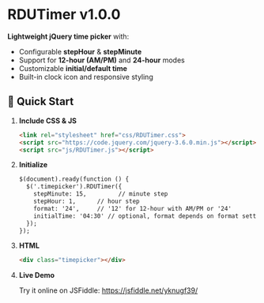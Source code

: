 # RDUTimer v1.0.0

**Lightweight jQuery time picker** with:

- Configurable **stepHour** & **stepMinute**  
- Support for **12-hour (AM/PM)** and **24-hour** modes  
- Customizable **initial/default time**  
- Built-in clock icon and responsive styling  

## 🚀 Quick Start

1. **Include CSS & JS**  
   ```html
   <link rel="stylesheet" href="css/RDUTimer.css">
   <script src="https://code.jquery.com/jquery-3.6.0.min.js"></script>
   <script src="js/RDUTimer.js"></script>

2. **Initialize**
    ```html
    $(document).ready(function () {
      $('.timepicker').RDUTimer({
        stepMinute: 15,         // minute step
        stepHour: 1,      // hour step
        format: '24',     // '12' for 12-hour with AM/PM or '24'
        initialTime: '04:30' // optional, format depends on format setting (exam: 08:30 PM / 20:30)
      });
    });

3. **HTML**
    ```html
    <div class="timepicker"></div>

4. **Live Demo**

    Try it online on JSFiddle: https://jsfiddle.net/yknugf39/
